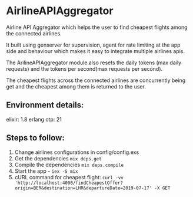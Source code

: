 # AirlineAPIAggregator

Airline API Aggregator which helps the user to find cheapest flights among the
connected airlines.

It built using genserver for supervision, agent for rate limiting at the app side
and behaviour which makes it easy to integrate multiple airlines apis.

The ArilineAPIAggregator module also resets the daily tokens (max daily requests)
and the tokens per second(max requests per second).

The cheapest flights across the connected airlines are concurrently being get
and the cheapest among them is returned to the user.

## Environment details:
  elixir: 1.8
  erlang otp: 21

## Steps to follow:
  1. Change airlines configurations in config/config.exs
  2. Get the dependencies ```mix deps.get```
  3. Compile the dependencies ```mix deps.compile```
  4. Start the app - `iex -S mix`
  5. cURL command for cheapest flight: `curl -vv 'http://localhost:4000/findCheapestOffer?origin=BER&destination=LHR&departureDate=2019-07-17' -X GET `
